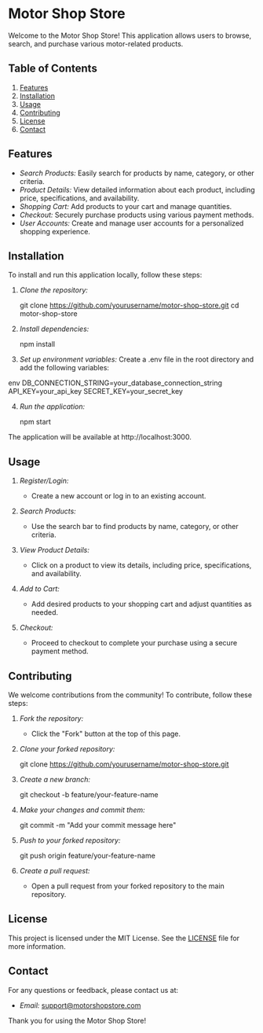 # Motor Shop Store

Welcome to the Motor Shop Store! This application allows users to browse, search, and purchase various motor-related products.

## Table of Contents
1. [Features](#features)
2. [Installation](#installation)
3. [Usage](#usage)
4. [Contributing](#contributing)
5. [License](#license)
6. [Contact](#contact)

## Features
- *Search Products:* Easily search for products by name, category, or other criteria.
- *Product Details:* View detailed information about each product, including price, specifications, and availability.
- *Shopping Cart:* Add products to your cart and manage quantities.
- *Checkout:* Securely purchase products using various payment methods.
- *User Accounts:* Create and manage user accounts for a personalized shopping experience.

## Installation
To install and run this application locally, follow these steps:

1. *Clone the repository:*
    
    git clone https://github.com/yourusername/motor-shop-store.git
    cd motor-shop-store
    

2. *Install dependencies:*
    
    npm install
    

3. *Set up environment variables:*
    Create a .env file in the root directory and add the following variables:
    
env
    DB_CONNECTION_STRING=your_database_connection_string
    API_KEY=your_api_key
    SECRET_KEY=your_secret_key
    

4. *Run the application:*
    
    npm start
    

The application will be available at http://localhost:3000.

## Usage
1. *Register/Login:*
   - Create a new account or log in to an existing account.

2. *Search Products:*
   - Use the search bar to find products by name, category, or other criteria.

3. *View Product Details:*
   - Click on a product to view its details, including price, specifications, and availability.

4. *Add to Cart:*
   - Add desired products to your shopping cart and adjust quantities as needed.

5. *Checkout:*
   - Proceed to checkout to complete your purchase using a secure payment method.

## Contributing
We welcome contributions from the community! To contribute, follow these steps:

1. *Fork the repository:*
    - Click the "Fork" button at the top of this page.

2. *Clone your forked repository:*
    
    git clone https://github.com/yourusername/motor-shop-store.git
    

3. *Create a new branch:*
    
    git checkout -b feature/your-feature-name
    

4. *Make your changes and commit them:*
    
    git commit -m "Add your commit message here"
    

5. *Push to your forked repository:*
    
    git push origin feature/your-feature-name
    

6. *Create a pull request:*
    - Open a pull request from your forked repository to the main repository.

## License
This project is licensed under the MIT License. See the [LICENSE](LICENSE) file for more information.

## Contact
For any questions or feedback, please contact us at:
- *Email:* support@motorshopstore.com

Thank you for using the Motor Shop Store!
